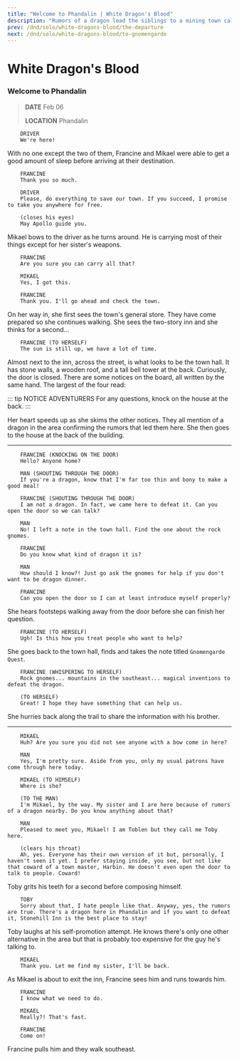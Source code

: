 ```yaml
---
title: "Welcome to Phandalin | White Dragon's Blood"
description: "Rumors of a dragon lead the siblings to a mining town called Phandalin"
prev: /dnd/solo/white-dragons-blood/the-departure
next: /dnd/solo/white-dragons-blood/to-gnomengarde
---
```


# White Dragon's Blood
### Welcome to Phandalin

> **DATE** Feb 06
>
> **LOCATION** Phandalin

```
    DRIVER
    We're here!
```

With no one except the two of them, Francine and Mikael were able to get a good amount of sleep before arriving at their destination.

```
    FRANCINE
    Thank you so much.

    DRIVER
    Please, do everything to save our town. If you succeed, I promise to take you anywhere for free.

    (closes his eyes)
    May Apollo guide you.
```

Mikael bows to the driver as he turns around. He is carrying most of their things except for her sister's weapons.

```
    FRANCINE
    Are you sure you can carry all that?

    MIKAEL
    Yes, I got this.

    FRANCINE
    Thank you. I'll go ahead and check the town.
```

On her way in, she first sees the town's general store. They have come prepared so she continues walking. She sees the two-story inn and she thinks for a second...

```
    FRANCINE (TO HERSELF)
    The sun is still up, we have a lot of time.
```

Almost next to the inn, across the street, is what looks to be the town hall. It has stone walls, a wooden roof, and a tall bell tower at the back. Curiously, the door is closed. There are some notices on the board, all written by the same hand. The largest of the four read:

::: tip NOTICE ADVENTURERS
For any questions, knock on the house at the back.
:::

Her heart speeds up as she skims the other notices. They all mention of a dragon in the area confirming the rumors that led them here. She then goes to the house at the back of the building.

- - -

```
    FRANCINE (KNOCKING ON THE DOOR)
    Hello? Anyone home?

    MAN (SHOUTING THROUGH THE DOOR)
    If you're a dragon, know that I'm far too thin and bony to make a good meal!

    FRANCINE (SHOUTING THROUGH THE DOOR)
    I am not a dragon. In fact, we came here to defeat it. Can you open the door so we can talk?

    MAN
    No! I left a note in the town hall. Find the one about the rock gnomes.

    FRANCINE
    Do you know what kind of dragon it is?

    MAN
    How should I know?! Just go ask the gnomes for help if you don't want to be dragon dinner.

    FRANCINE
    Can you open the door so I can at least introduce myself properly?
```

She hears footsteps walking away from the door before she can finish her question.

```
    FRANCINE (TO HERSELF)
    Ugh! Is this how you treat people who want to help?
```

She goes back to the town hall, finds and takes the note titled `Gnomengarde Quest`.

```
    FRANCINE (WHISPERING TO HERSELF)
    Rock gnomes... mountains in the southeast... magical inventions to defeat the dragon.

    (TO HERSELF)
    Great! I hope they have something that can help us.
```

She hurries back along the trail to share the information with his brother.

- - -

```
    MIKAEL
    Huh? Are you sure you did not see anyone with a bow come in here?

    MAN
    Yes, I'm pretty sure. Aside from you, only my usual patrons have come through here today.

    MIKAEL (TO HIMSELF)
    Where is she?

    (TO THE MAN)
    I'm Mikael, by the way. My sister and I are here because of rumors of a dragon nearby. Do you know anything about that?

    MAN
    Pleased to meet you, Mikael! I am Toblen but they call me Toby here.

    (clears his throat)
    Ah, yes. Everyone has their own version of it but, personally, I haven't seen it yet. I prefer staying inside, you see, but not like that coward of a town master, Harbin. He doesn't even open the door to talk to people. Coward!
```

Toby grits his teeth for a second before composing himself.

```
    TOBY
    Sorry about that, I hate people like that. Anyway, yes, the rumors are true. There's a dragon here in Phandalin and if you want to defeat it, Stonehill Inn is the best place to stay!
```

Toby laughs at his self-promotion attempt. He knows there's only one other alternative in the area but that is probably too expensive for the guy he's talking to.

```
    MIKAEL
    Thank you. Let me find my sister, I'll be back.
```

As Mikael is about to exit the inn, Francine sees him and runs towards him.

```
    FRANCINE
    I know what we need to do.

    MIKAEL
    Really?! That's fast.

    FRANCINE
    Come on!
```

Francine pulls him and they walk southeast.
